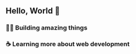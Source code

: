 ## Hello, World :metal: 

### :technologist: Building amazing things
### :coffee: Learning more about web development

<!--
**higorcastilho/higorcastilho** is a ✨ _special_ ✨ repository because its `README.md` (this file) appears on your GitHub profile.

